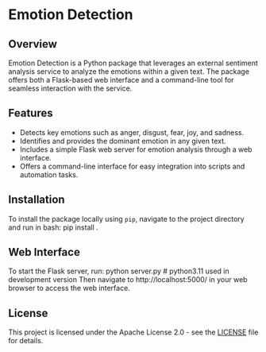 # Emotion Detection

## Overview

Emotion Detection is a Python package that leverages an external sentiment analysis service to analyze the emotions within a given text. The package offers both a Flask-based web interface and a command-line tool for seamless interaction with the service.

## Features

- Detects key emotions such as anger, disgust, fear, joy, and sadness.
- Identifies and provides the dominant emotion in any given text.
- Includes a simple Flask web server for emotion analysis through a web interface.
- Offers a command-line interface for easy integration into scripts and automation tasks.

## Installation

To install the package locally using `pip`, navigate to the project directory and run in bash: pip install .

## Web Interface

To start the Flask server, run: python server.py      # python3.11 used in development version 
Then navigate to http://localhost:5000/ in your web browser to access the web interface.

## License

This project is licensed under the Apache License 2.0 - see the [LICENSE](LICENSE) file for details.
